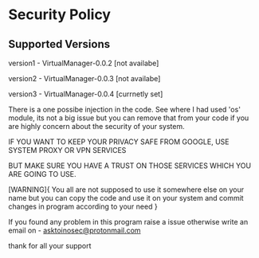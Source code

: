# Security Policy

## Supported Versions

version1 - VirtualManager-0.0.2 [not availabe]

version2 - VirtualManager-0.0.3 [not availabe]

version3 - VirtualManager-0.0.4 [currnetly set]

There is a one possibe injection in the code. See where I had used 'os' module, its not a big issue 
but you can remove that from your code if you are highly concern about the security of your system.


IF YOU WANT TO KEEP YOUR PRIVACY SAFE FROM GOOGLE, USE SYSTEM PROXY OR VPN SERVICES 

BUT MAKE SURE YOU HAVE A TRUST ON THOSE SERVICES WHICH YOU ARE GOING TO USE.


[WARNING]{
You all are not supposed to use it somewhere else on your name
but you can copy the code and use it on your system and commit changes in program according to your need
}



If you found any problem in this program raise a issue otherwise
write an email on - asktoinosec@protonmail.com



thank for all your support
